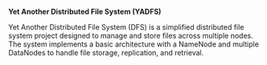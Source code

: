 **Yet Another Distributed File System (YADFS)**

Yet Another Distributed File System (DFS) is a simplified distributed file system project designed to manage and store files across multiple nodes. 
The system implements a basic architecture with a NameNode and multiple DataNodes to handle file storage, replication, and retrieval.

